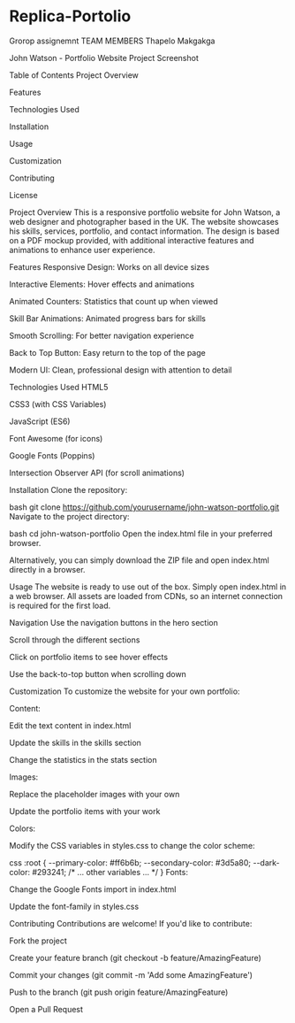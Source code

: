 # Replica-Portolio
Grorop assignemnt
TEAM MEMBERS
Thapelo Makgakga


John Watson - Portfolio Website
Project Screenshot

Table of Contents
Project Overview

Features

Technologies Used

Installation

Usage

Customization

Contributing

License

Project Overview
This is a responsive portfolio website for John Watson, a web designer and photographer based in the UK. The website showcases his skills, services, portfolio, and contact information. The design is based on a PDF mockup provided, with additional interactive features and animations to enhance user experience.

Features
Responsive Design: Works on all device sizes

Interactive Elements: Hover effects and animations

Animated Counters: Statistics that count up when viewed

Skill Bar Animations: Animated progress bars for skills

Smooth Scrolling: For better navigation experience

Back to Top Button: Easy return to the top of the page

Modern UI: Clean, professional design with attention to detail

Technologies Used
HTML5

CSS3 (with CSS Variables)

JavaScript (ES6)

Font Awesome (for icons)

Google Fonts (Poppins)

Intersection Observer API (for scroll animations)

Installation
Clone the repository:

bash
git clone https://github.com/yourusername/john-watson-portfolio.git
Navigate to the project directory:

bash
cd john-watson-portfolio
Open the index.html file in your preferred browser.

Alternatively, you can simply download the ZIP file and open index.html directly in a browser.

Usage
The website is ready to use out of the box. Simply open index.html in a web browser. All assets are loaded from CDNs, so an internet connection is required for the first load.

Navigation
Use the navigation buttons in the hero section

Scroll through the different sections

Click on portfolio items to see hover effects

Use the back-to-top button when scrolling down

Customization
To customize the website for your own portfolio:

Content:

Edit the text content in index.html

Update the skills in the skills section

Change the statistics in the stats section

Images:

Replace the placeholder images with your own

Update the portfolio items with your work

Colors:

Modify the CSS variables in styles.css to change the color scheme:

css
:root {
  --primary-color: #ff6b6b;
  --secondary-color: #3d5a80;
  --dark-color: #293241;
  /* ... other variables ... */
}
Fonts:

Change the Google Fonts import in index.html

Update the font-family in styles.css

Contributing
Contributions are welcome! If you'd like to contribute:

Fork the project

Create your feature branch (git checkout -b feature/AmazingFeature)

Commit your changes (git commit -m 'Add some AmazingFeature')

Push to the branch (git push origin feature/AmazingFeature)

Open a Pull Request
